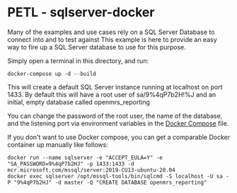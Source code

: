 PETL - sqlserver-docker
==========================

Many of the examples and use cases rely on a SQL Server Database to connect into and to test against
This example is here to provide an easy way to fire up a SQL Server database to use for this purpose.

Simply open a terminal in this directory, and run:

```docker-compose up -d --build```

This will create a default SQL Server instance running at localhost on port 1433.
By default this will have a root user of sa/9%4qP7b2H!%J and an initial, empty database called openmrs_reporting

You can change the password of the root user, the name of the database, and the listening port
via environment variables in the [Docker Compose](./docker-compose.yml) file.

If you don't want to use Docker compose, you can get a comparable Docker container up manually like follows:

```shell
docker run --name sqlserver -e "ACCEPT_EULA=Y" -e "SA_PASSWORD=9%4qP7b2HJ" -p 1433:1433 -d mcr.microsoft.com/mssql/server:2019-CU13-ubuntu-20.04
docker exec sqlserver /opt/mssql-tools/bin/sqlcmd -S localhost -U sa -P "9%4qP7b2HJ" -d master -Q "CREATE DATABASE openmrs_reporting"
```